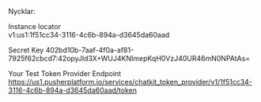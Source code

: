 Nycklar:

Instance locator <br>
v1:us1:1f51cc34-3116-4c6b-894a-d3645da60aad

Secret Key
402bd10b-7aaf-4f0a-af81-7925f62cbcd7:42opyJld3X+WUJ4KNImepKqH0VzJ40UR46mN0NPAtAs=

Your Test Token Provider Endpoint
https://us1.pusherplatform.io/services/chatkit_token_provider/v1/1f51cc34-3116-4c6b-894a-d3645da60aad/token
